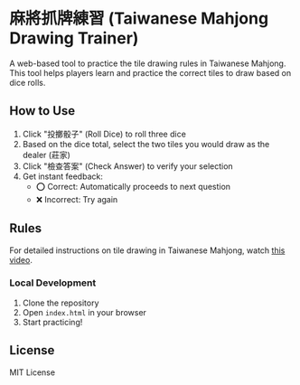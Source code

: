 # 麻將抓牌練習 (Taiwanese Mahjong Drawing Trainer)

A web-based tool to practice the tile drawing rules in Taiwanese Mahjong. This tool helps players learn and practice the correct tiles to draw based on dice rolls.

## How to Use

1. Click "投擲骰子" (Roll Dice) to roll three dice
2. Based on the dice total, select the two tiles you would draw as the dealer (莊家)
3. Click "檢查答案" (Check Answer) to verify your selection
4. Get instant feedback:
   - ⭕️ Correct: Automatically proceeds to next question
   - ❌ Incorrect: Try again

## Rules

For detailed instructions on tile drawing in Taiwanese Mahjong, watch [this video](https://www.youtube.com/watch?v=UVEDyAVftww).

### Local Development

1. Clone the repository
2. Open `index.html` in your browser
3. Start practicing!

## License

MIT License 